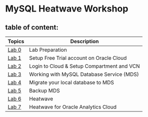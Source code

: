 # MySQL Heatwave Workshop

## table of content:
| Topics | Description |
|--------|--------------------------|
| [Lab 0](https://github.com/tripplea-sg/MySQL_Heatwave_Workshop/tree/main/Lab-0) | Lab Preparation |
| [Lab 1](https://github.com/tripplea-sg/MySQL_Heatwave_Workshop/tree/main/Lab-1) | Setup Free Trial account on Oracle Cloud |
| [Lab 2](https://github.com/tripplea-sg/MySQL_Heatwave_Workshop/tree/main/Lab-2) | Login to Cloud & Setup Compartment and VCN |
| [Lab 3](https://github.com/tripplea-sg/MySQL_Heatwave_Workshop/tree/main/Lab-3) | Working with MySQL Database Service (MDS) |
| [Lab 4](https://github.com/tripplea-sg/MySQL_Heatwave_Workshop/tree/main/Lab-4) | Migrate your local database to MDS |
| [Lab 5](https://github.com/tripplea-sg/MySQL_Heatwave_Workshop/blob/main/Lab-5) | Backup MDS |
| [Lab 6](https://github.com/tripplea-sg/MySQL_Heatwave_Workshop/tree/main/Lab-6) | Heatwave |
| [Lab 7](https://github.com/tripplea-sg/MySQL_Heatwave_Workshop/tree/main/Lab-7) | Heatwave for Oracle Analytics Cloud |





